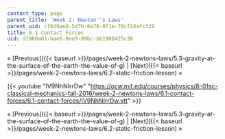 ```yaml
---
content_type: page
parent_title: 'Week 2: Newton''s Laws'
parent_uid: cf6d9ae8-5d7b-6e78-8f1e-70cf24afc329
title: 6.1 Contact Forces
uid: d1968a61-bae6-0ee9-89bc-bb1908425c38
---
```


« [Previous]({{< baseurl >}}/pages/week-2-newtons-laws/5.3-gravity-at-the-surface-of-the-earth-the-value-of-g) | [Next]({{< baseurl >}}/pages/week-2-newtons-laws/6.2-static-friction-lesson) »

{{< youtube "IV9NhNIrrDw" "https://ocw.mit.edu/courses/physics/8-01sc-classical-mechanics-fall-2016/week-2-newtons-laws/6.1-contact-forces/6.1-contact-forces/IV9NhNIrrDw.vtt" >}}

« [Previous]({{< baseurl >}}/pages/week-2-newtons-laws/5.3-gravity-at-the-surface-of-the-earth-the-value-of-g) | [Next]({{< baseurl >}}/pages/week-2-newtons-laws/6.2-static-friction-lesson) »